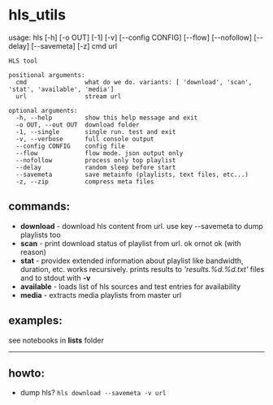 # hls_utils
usage: hls [-h] [-o OUT] [-1] [-v] [--config CONFIG] [--flow] [--nofollow] [--delay] [--savemeta] [-z] cmd url
```
HLS tool

positional arguments:
  cmd                what do we do. variants: [ 'download', 'scan', 'stat', 'available', 'media']
  url                stream url

optional arguments:
  -h, --help         show this help message and exit
  -o OUT, --out OUT  download folder
  -1, --single       single run. test and exit
  -v, --verbose      full console output
  --config CONFIG    config file
  --flow             flow mode. json output only
  --nofollow         process only top playlist
  --delay            random sleep before start
  --savemeta         save metainfo (playlists, text files, etc...)
  -z, --zip          compress meta files
  ```
  
## commands:
 - **download** - download hls content from url. use key --savemeta to dump playlists too
 - **scan** - print download status of playlist from url. ok ornot ok (with reason)
 - **stat** - providex extended information about playlist like bandwidth, duration, etc. works recursively. prints results to *'results.%d.%d.txt'* files and to stdout with **-v** 
 - **available** - loads list of hls sources and test entries for availability
 - **media** - extracts media playlists from master url

## examples:
see notebooks in **lists** folder

---

## howto:
 - dump hls? ```hls download --savemeta -v url```